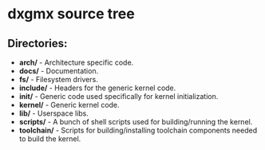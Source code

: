 # dxgmx source tree
## Directories:
- **arch/** - Architecture specific code.
- **docs/** - Documentation.
- **fs/** - Filesystem drivers.
- **include/** - Headers for the generic kernel code.
- **init/** - Generic code used specifically for kernel initialization.
- **kernel/** - Generic kernel code.
- **lib/** - Userspace libs.
- **scripts/** - A bunch of shell scripts used for building/running the kernel.
- **toolchain/** - Scripts for building/installing toolchain components needed to build the kernel.
